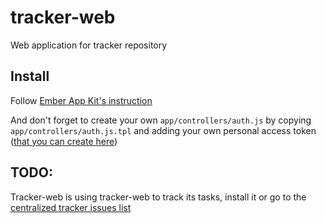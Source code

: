 tracker-web
===========

Web application for tracker repository

## Install

Follow [Ember App Kit's instruction](http://iamstef.net/ember-app-kit/guides/getting-started.html)

And don't forget to create your own `app/controllers/auth.js` by copying `app/controllers/auth.js.tpl` and adding your own personal access token ([that you can create here](https://github.com/settings/applications))


## TODO:

Tracker-web is using tracker-web to track its tasks, install it or go to the [centralized tracker issues list](https://github.com/remichaignon/tracker/issues)
